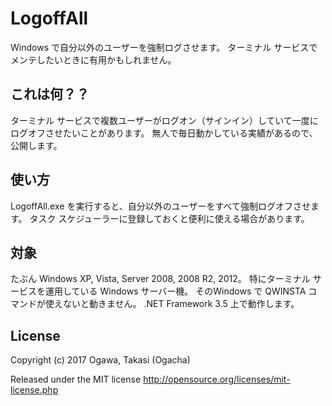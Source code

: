 # LogoffAll
Windows で自分以外のユーザーを強制ログさせます。
ターミナル サービスでメンテしたいときに有用かもしれません。

## これは何？？
ターミナル サービスで複数ユーザーがログオン（サインイン）していて一度にログオフさせたいことがあります。
無人で毎日動かしている実績があるので、公開します。

## 使い方
LogoffAll.exe を実行すると、自分以外のユーザーをすべて強制ログオフさせます。
タスク スケジューラーに登録しておくと便利に使える場合があります。

## 対象
たぶん Windows XP, Vista, Server 2008, 2008 R2, 2012。
特にターミナル サービスを運用している Windows サーバー機。
そのWindows で QWINSTA コマンドが使えないと動きません。
.NET Framework 3.5 上で動作します。

## License

Copyright (c) 2017 Ogawa, Takasi (Ogacha)

Released under the MIT license
http://opensource.org/licenses/mit-license.php
